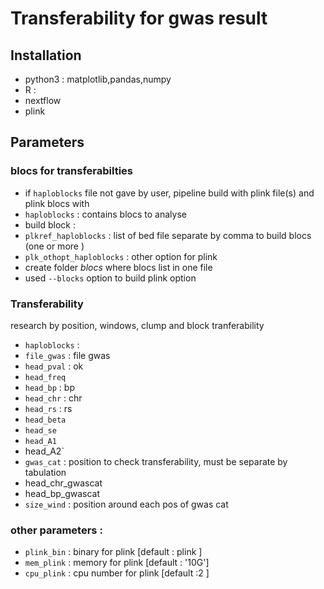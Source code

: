 # Transferability for gwas result

## Installation
* python3 : matplotlib,pandas,numpy
* R : 
* nextflow
* plink

## Parameters
###

### blocs for transferabilties
* if `haploblocks` file not gave by user, pipeline build with plink file(s) and plink blocs with 
* `haploblocks` : contains blocs to analyse
* build block :
 * `plkref_haploblocks` : list of bed file separate by comma to build blocs (one or more )
 * `plk_othopt_haploblocks` : other option for plink 
 * create folder _blocs_ where blocs list in one file
 * used `--blocks` option to build plink option

### Transferability
research by position, windows, clump and block tranferability 
* `haploblocks` : 
* `file_gwas` : file gwas
 * `head_pval` : ok
 * `head_freq`
 * `head_bp` : bp 
 * `head_chr` : chr
 * `head_rs` : rs
 * `head_beta`
 * `head_se` 
 * `head_A1`
 * head_A2`
* `gwas_cat` : position to check transferability, must be separate by tabulation
 * head_chr_gwascat
 * head_bp_gwascat
* `size_wind` : position around each pos of gwas cat

### other parameters :
  * `plink_bin` : binary for plink [default : plink ]
  * `mem_plink` : memory for plink [default : '10G']
  * `cpu_plink` : cpu number for plink [default :2 ]


